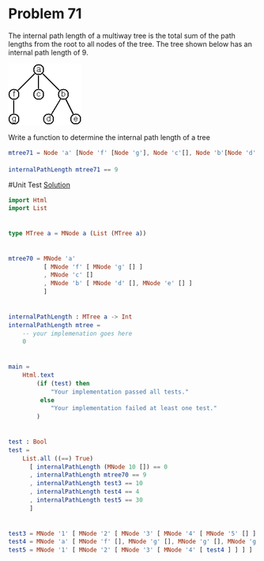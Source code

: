 # Problem 71
The internal path length of a multiway tree is the total sum of the path lengths from the root to all nodes of the tree. The tree shown below has an internal path length of 9.

![](../i/p70.gif)

Write a function to determine the internal path length of a tree

```elm
mtree71 = Node 'a' [Node 'f' [Node 'g'], Node 'c'[], Node 'b'[Node 'd' [], Node 'e' []]]

internalPathLength mtree71 == 9
```

#Unit Test
[Solution](../s/s71.md)
```elm
import Html
import List


type MTree a = MNode a (List (MTree a))


mtree70 = MNode 'a' 
          [ MNode 'f' [ MNode 'g' [] ]
          , MNode 'c' []
          , MNode 'b' [ MNode 'd' [], MNode 'e' [] ]
          ]


internalPathLength : MTree a -> Int
internalPathLength mtree =
    -- your implemenation goes here
    0


main =
    Html.text
        (if (test) then
            "Your implementation passed all tests."
         else
            "Your implementation failed at least one test."
        )


test : Bool
test =
    List.all ((==) True)
      [ internalPathLength (MNode 10 []) == 0
      , internalPathLength mtree70 == 9
      , internalPathLength test3 == 10
      , internalPathLength test4 == 4
      , internalPathLength test5 == 30
      ]     


test3 = MNode '1' [ MNode '2' [ MNode '3' [ MNode '4' [ MNode '5' [] ] ] ] ]
test4 = MNode 'a' [ MNode 'f' [], MNode 'g' [], MNode 'g' [], MNode 'g' [] ]
test5 = MNode '1' [ MNode '2' [ MNode '3' [ MNode '4' [ test4 ] ] ] ]


```